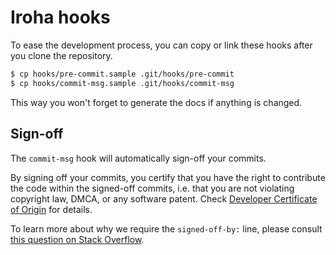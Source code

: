 # Iroha hooks

To ease the development process, you can copy or link these hooks after you clone the repository.

```sh
$ cp hooks/pre-commit.sample .git/hooks/pre-commit
$ cp hooks/commit-msg.sample .git/hooks/commit-msg
```

This way you won't forget to generate the docs if anything is changed.

## Sign-off
The `commit-msg` hook will automatically sign-off your commits.

By signing off your commits, you certify that you have the right to contribute the code within the signed-off commits, i.e. that you are not violating copyright law, DMCA, or any software patent. Check [Developer Certificate of Origin](https://developercertificate.org/) for details.

To learn more about why we require the `signed-off-by:` line, please consult [this question on Stack Overflow](https://stackoverflow.com/questions/1962094/what-is-the-sign-off-feature-in-git-for).